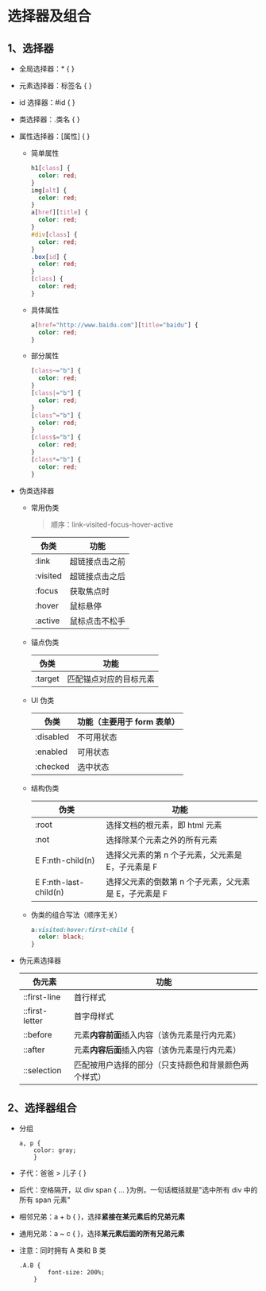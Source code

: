 # 选择器及组合

## 1、选择器

- 全局选择器：\* { }
- 元素选择器：标签名 { }
- id 选择器：#id { }
- 类选择器：.类名 { }
- 属性选择器：[属性] { }

  - 简单属性

    ```css
    h1[class] {
      color: red;
    }
    img[alt] {
      color: red;
    }
    a[href][title] {
      color: red;
    }
    #div[class] {
      color: red;
    }
    .box[id] {
      color: red;
    }
    [class] {
      color: red;
    }
    ```

  - 具体属性

    ```css
    a[href="http://www.baidu.com"][title="baidu"] {
      color: red;
    }
    ```

  - 部分属性

    ```css
    [class~="b"] {
      color: red;
    }
    [class|="b"] {
      color: red;
    }
    [class^="b"] {
      color: red;
    }
    [class$="b"] {
      color: red;
    }
    [class*="b"] {
      color: red;
    }
    ```

- 伪类选择器

  - 常用伪类

    > 顺序：link-visited-focus-hover-active

    | 伪类     | 功能           |
    | -------- | -------------- |
    | :link    | 超链接点击之前 |
    | :visited | 超链接点击之后 |
    | :focus   | 获取焦点时     |
    | :hover   | 鼠标悬停       |
    | :active  | 鼠标点击不松手 |

  - 锚点伪类

    | 伪类    | 功能                   |
    | ------- | ---------------------- |
    | :target | 匹配锚点对应的目标元素 |

  - UI 伪类

    | 伪类      | 功能（主要用于 form 表单） |
    | --------- | -------------------------- |
    | :disabled | 不可用状态                 |
    | :enabled  | 可用状态                   |
    | :checked  | 选中状态                   |

  - 结构伪类

    | 伪类                  | 功能                                                  |
    | --------------------- | ----------------------------------------------------- |
    | :root                 | 选择文档的根元素，即 html 元素                        |
    | :not                  | 选择除某个元素之外的所有元素                          |
    | E F:nth-child(n)      | 选择父元素的第 n 个子元素，父元素是 E，子元素是 F     |
    | E F:nth-last-child(n) | 选择父元素的倒数第 n 个子元素，父元素是 E，子元素是 F |

  - 伪类的组合写法（顺序无关）

    ```css
    a:visited:hover:first-child {
      color: black;
    }
    ```

- 伪元素选择器

  | 伪元素         | 功能                                                 |
  | -------------- | ---------------------------------------------------- |
  | ::first-line   | 首行样式                                             |
  | ::first-letter | 首字母样式                                           |
  | ::before       | 元素**内容前面**插入内容（该伪元素是行内元素）       |
  | ::after        | 元素**内容后面**插入内容（该伪元素是行内元素）       |
  | ::selection    | 匹配被用户选择的部分（只支持颜色和背景颜色两个样式） |

## 2、选择器组合

- 分组

  ```
  a, p {
      color: gray;
      }
  ```

- 子代：爸爸 > 儿子 { }
- 后代：空格隔开，以 div span { ... }为例，一句话概括就是"选中所有 div 中的所有 span 元素"
- 相邻兄弟：a + b { }，选择**紧接在某元素后的兄弟元素**
- 通用兄弟：a ~ c { }，选择**某元素后面的所有兄弟元素**

- 注意：同时拥有 A 类和 B 类

  ```
  .A.B {
          font-size: 200%;
      }
  ```
